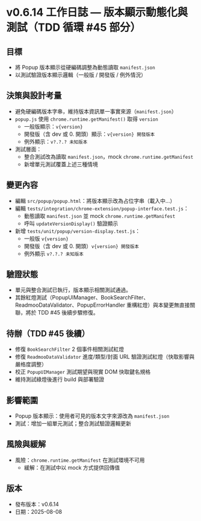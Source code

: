 # v0.6.14 工作日誌 — 版本顯示動態化與測試（TDD 循環 #45 部分）

## 目標

- 將 Popup 版本顯示從硬編碼調整為動態讀取 `manifest.json`
- 以測試驗證版本顯示邏輯（一般版 / 開發版 / 例外情況）

## 決策與設計考量

- 避免硬編碼版本字串，維持版本資訊單一事實來源（`manifest.json`）
- `popup.js` 使用 `chrome.runtime.getManifest()` 取得 `version`
  - 一般版顯示：`v{version}`
  - 開發版（含 dev 或 0. 開頭）顯示：`v{version} 開發版本`
  - 例外顯示：`v?.?.? 未知版本`
- 測試層面：
  - 整合測試改為讀取 `manifest.json`，mock `chrome.runtime.getManifest`
  - 新增單元測試覆蓋上述三種情境

## 變更內容

- 編輯 `src/popup/popup.html`：將版本顯示改為占位字串（載入中...）
- 編輯 `tests/integration/chrome-extension/popup-interface.test.js`：
  - 動態讀取 `manifest.json` 並 mock `chrome.runtime.getManifest`
  - 呼叫 `updateVersionDisplay()` 驗證顯示
- 新增 `tests/unit/popup/version-display.test.js`：
  - 一般版 `v{version}`
  - 開發版（含 dev 或 0. 開頭）`v{version} 開發版本`
  - 例外顯示 `v?.?.? 未知版本`

## 驗證狀態

- 單元與整合測試已執行，版本顯示相關測試通過。
- 其餘紅燈測試（PopupUIManager、BookSearchFilter、ReadmooDataValidator、PopupErrorHandler 重構紅燈）與本變更無直接關聯，將於 TDD #45 後續步驟修復。

## 待辦（TDD #45 後續）

- 修復 `BookSearchFilter` 2 個事件相關測試紅燈
- 修復 `ReadmooDataValidator` 進度/類型/封面 URL 驗證測試紅燈（快取影響與嚴格度調整）
- 校正 `PopupUIManager` 測試期望與現實 DOM 快取鍵名規格
- 維持測試綠燈後進行 build 與部署驗證

## 影響範圍

- Popup 版本顯示：使用者可見的版本文字來源改為 `manifest.json`
- 測試：增加一組單元測試；整合測試驗證邏輯更新

## 風險與緩解

- 風險：`chrome.runtime.getManifest` 在測試環境不可用
  - 緩解：在測試中以 mock 方式提供回傳值

## 版本

- 發布版本：v0.6.14
- 日期：2025-08-08
